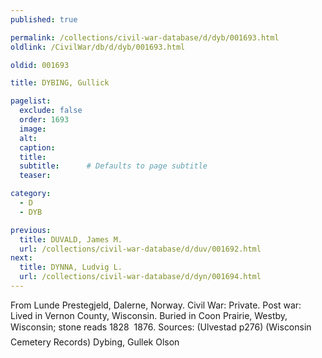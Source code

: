 ```yaml
---
published: true

permalink: /collections/civil-war-database/d/dyb/001693.html
oldlink: /CivilWar/db/d/dyb/001693.html

oldid: 001693

title: DYBING, Gullick

pagelist:
  exclude: false
  order: 1693
  image: 
  alt:
  caption:
  title:
  subtitle:      # Defaults to page subtitle
  teaser:

category: 
  - D 
  - DYB

previous:
  title: DUVALD, James M.
  url: /collections/civil-war-database/d/duv/001692.html  
next:
  title: DYNNA, Ludvig L.
  url: /collections/civil-war-database/d/dyn/001694.html   
---
```

From Lunde Prestegjeld, Dalerne, Norway. Civil War: Private. Post war: Lived in Vernon County, Wisconsin. Buried in Coon Prairie, Westby, Wisconsin; stone reads &#147;1828 &#150; 1876&#148;. Sources: (Ulvestad p276) (Wisconsin Cemetery Records) &#147;Dybing, Gullek Olson&#148;